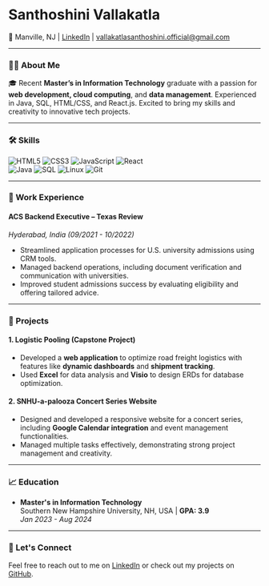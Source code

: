 # **Santhoshini Vallakatla**
📍 Manville, NJ | [LinkedIn](https://www.linkedin.com/in/vsanthoshini) | vallakatlasanthoshini.official@gmail.com

---

### **👩‍💻 About Me**

🎓 Recent **Master’s in Information Technology** graduate with a passion for **web development, cloud computing**, and **data management**. Experienced in Java, SQL, HTML/CSS, and React.js. Excited to bring my skills and creativity to innovative tech projects.  

---

### **🛠️ Skills**  
![HTML5](https://img.shields.io/badge/HTML5-E34F26?logo=html5&logoColor=white) ![CSS3](https://img.shields.io/badge/CSS3-1572B6?logo=css3&logoColor=white) ![JavaScript](https://img.shields.io/badge/JavaScript-F7DF1E?logo=javascript&logoColor=black) ![React](https://img.shields.io/badge/React-61DAFB?logo=react&logoColor=black)  
![Java](https://img.shields.io/badge/Java-007396?logo=java&logoColor=white) ![SQL](https://img.shields.io/badge/SQL-4479A1?logo=mysql&logoColor=white) ![Linux](https://img.shields.io/badge/Linux-FCC624?logo=linux&logoColor=black) ![Git](https://img.shields.io/badge/Git-F05032?logo=git&logoColor=white)

---

### **💼 Work Experience**

#### **ACS Backend Executive – Texas Review**  
*Hyderabad, India (09/2021 - 10/2022)*  
- Streamlined application processes for U.S. university admissions using CRM tools.  
- Managed backend operations, including document verification and communication with universities.  
- Improved student admissions success by evaluating eligibility and offering tailored advice.

---

### **🌟 Projects**

#### **1. Logistic Pooling (Capstone Project)**  
- Developed a **web application** to optimize road freight logistics with features like **dynamic dashboards** and **shipment tracking**.
- Used **Excel** for data analysis and **Visio** to design ERDs for database optimization.

#### **2. SNHU-a-palooza Concert Series Website**  
- Designed and developed a responsive website for a concert series, including **Google Calendar integration** and event management functionalities.
- Managed multiple tasks effectively, demonstrating strong project management and creativity.

---

### **📈 Education**  
- **Master's in Information Technology**  
  Southern New Hampshire University, NH, USA | **GPA: 3.9**  
  *Jan 2023 - Aug 2024*  

---

### **🔗 Let's Connect**  
Feel free to reach out to me on [LinkedIn](https://www.linkedin.com/in/vsanthoshini) or check out my projects on [GitHub](https://github.com/).
